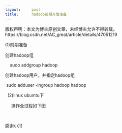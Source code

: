 ```yaml
---
layout:     post
title:      hadoop前期开发准备
---
```

<div id="article_content" class="article_content clearfix csdn-tracking-statistics" data-pid="blog" data-mod="popu_307" data-dsm="post">
								<div class="article-copyright">
					版权声明：本文为博主原创文章，未经博主允许不得转载。					https://blog.csdn.net/AC_great/article/details/47051219				</div>
								            <link rel="stylesheet" href="https://csdnimg.cn/release/phoenix/template/css/ck_htmledit_views-f76675cdea.css">
						<div class="htmledit_views" id="content_views">
                
<p>(1)前期准备<br></p>
<p>创建hadoop组</p>
<p>    sudo addgroup hadoop</p>
<p>创建hadoop用户，并指定hadoop组</p>
<p> sudo adduser -ingroup hadoop hadoop</p>
<p>  (2)linux ubumtu下<br></p>
<p>     操作全过程如下图</p>
<p><br></p>
<p><img src="https://img-blog.csdn.net/20150725025820139?watermark/2/text/aHR0cDovL2Jsb2cuY3Nkbi5uZXQv/font/5a6L5L2T/fontsize/400/fill/I0JBQkFCMA==/dissolve/70/gravity/Center" alt=""><img src="https://img-blog.csdn.net/20150725025721713?watermark/2/text/aHR0cDovL2Jsb2cuY3Nkbi5uZXQv/font/5a6L5L2T/fontsize/400/fill/I0JBQkFCMA==/dissolve/70/gravity/Center" alt=""><img src="https://img-blog.csdn.net/20150725025746970?watermark/2/text/aHR0cDovL2Jsb2cuY3Nkbi5uZXQv/font/5a6L5L2T/fontsize/400/fill/I0JBQkFCMA==/dissolve/70/gravity/Center" alt=""><img src="https://img-blog.csdn.net/20150725025804910?watermark/2/text/aHR0cDovL2Jsb2cuY3Nkbi5uZXQv/font/5a6L5L2T/fontsize/400/fill/I0JBQkFCMA==/dissolve/70/gravity/Center" alt="">感谢小冯<br></p>
            </div>
                </div>